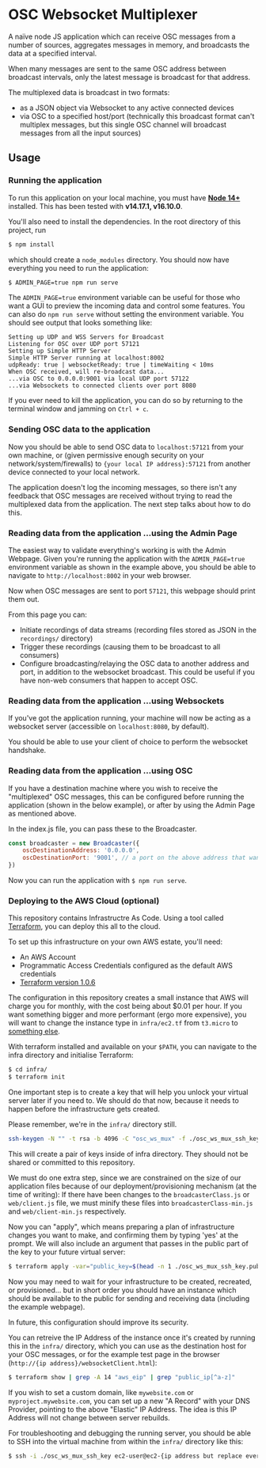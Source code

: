 # OSC Websocket Multiplexer

A naïve node JS application which can receive OSC messages from a number of sources, aggregates messages in memory, and broadcasts the data at a specified interval. 

When many messages are sent to the same OSC address between broadcast intervals, only the latest message is broadcast for that address.

The multiplexed data is broadcast in two formats:

- as a JSON object via Websocket to any active connected devices
- via OSC to a specified host/port (technically this broadcast format can't multiplex messages, but this single OSC channel will broadcast messages from all the input sources)

## Usage

### Running the application

To run this application on your local machine, you must have [**Node 14+**](https://nodejs.org/en/download/) installed.
This has been tested with **v14.17.1, v16.10.0**.

You'll also need to install the dependencies. In the root directory of this project, run

```bash
$ npm install
```

which should create a `node_modules` directory. You should now have everything you need to run the application:

```bash
$ ADMIN_PAGE=true npm run serve
```

The `ADMIN_PAGE=true` environment variable can be useful for those who want a GUI to preview the incoming data and control some features. You can also do `npm run serve` without setting the environment variable.
You should see output that looks something like:

```
Setting up UDP and WSS Servers for Broadcast
Listening for OSC over UDP port 57121
Setting up Simple HTTP Server
Simple HTTP Server running at localhost:8002
udpReady: true | websocketReady: true | timeWaiting < 10ms
When OSC received, will re-broadcast data...
...via OSC to 0.0.0.0:9001 via local UDP port 57122
...via Websockets to connected clients over port 8080
```

If you ever need to kill the application, you can do so by returning to the terminal window and jamming on `Ctrl + c`.


### Sending OSC data to the application

Now you should be able to send OSC data to `localhost:57121` from your own machine, or (given permissive enough security on your network/system/firewalls) to `{your local IP address}:57121` from another device connected to your local network.

The application doesn't log the incoming messages, so there isn't any feedback that OSC messages are received without trying to read the multiplexed data from the application. The next step talks about how to do this.

### Reading data from the application ...using the Admin Page

The easiest way to validate everything's working is with the Admin Webpage.
Given you're running the application with the `ADMIN_PAGE=true` environment variable as shown in the example above, you should be able to navigate to `http://localhost:8002` in your web browser.

Now when OSC messages are sent to port `57121`, this webpage should print them out.

From this page you can:

- Initiate recordings of data streams (recording files stored as JSON in the `recordings/` directory)
- Trigger these recordings (causing them to be broadcast to all consumers)
- Configure broadcasting/relaying the OSC data to another address and port, in addition to the websocket broadcast. This could be useful if you have non-web consumers that happen to accept OSC.

### Reading data from the application ...using Websockets

If you've got the application running, your machine will now be acting as a websocket server (accessible on `localhost:8080`, by default).

You should be able to use your client of choice to perform the websocket handshake.

### Reading data from the application ...using OSC

If you have a destination machine where you wish to receive the "multiplexed" OSC messages, this can be configured before running the application (shown in the below example), or after by using the Admin Page as mentioned above.

In the index.js file, you can pass these to the Broadcaster.

```js
const broadcaster = new Broadcaster({
    oscDestinationAddress: '0.0.0.0',
    oscDestinationPort: '9001', // a port on the above address that wants to receive OSC messages
})
```

Now you can run the application with `$ npm run serve`.

### Deploying to the AWS Cloud (optional)

This repository contains Infrastructre As Code.
Using a tool called [Terraform](https://www.terraform.io/), you can deploy this all to the cloud.

To set up this infrastructure on your own AWS estate, you'll need:

- An AWS Account
- Programmatic Access Credentials configured as the default AWS credentials
- [Terraform version 1.0.6](https://releases.hashicorp.com/terraform/)

The configuration in this repository creates a small instance that AWS will charge you for monthly, with the cost being about $0.01 per hour. If you want something bigger and more performant (ergo more expensive), you will want to change the instance type in `infra/ec2.tf` from `t3.micro` to [something else](https://aws.amazon.com/ec2/instance-types/).

With terraform installed and available on your `$PATH`, you can navigate to the infra directory and initialise Terraform:

```bash
$ cd infra/
$ terraform init
```

One important step is to create a key that will help you unlock your virtual server later if you need to. We should do that now, because it needs to happen before the infrastructure gets created.

Please remember, we're in the `infra/` directory still.

```bash
ssh-keygen -N "" -t rsa -b 4096 -C "osc_ws_mux" -f ./osc_ws_mux_ssh_key
```

This will create a pair of keys inside of infra directory. They should not be shared or committed to this repository.

We must do one extra step, since we are constrained on the size of our application files because of our deployment/provisioning mechanism (at the time of writing):
If there have been changes to the `broadcasterClass.js` or `web/client.js` file, we must minify these files into `broadcasterClass-min.js` and `web/client-min.js` respectively.

Now you can "apply", which means preparing a plan of infrastructure changes you want to make, and confirming them by typing 'yes' at the prompt. We will also include an argument that passes in the public part of the key to your future virtual server:

```bash
$ terraform apply -var="public_key=$(head -n 1 ./osc_ws_mux_ssh_key.pub)"
```

Now you may need to wait for your infrastructure to be created, recreated, or provisioned... but in short order you should have an instance which should be available to the public for sending and receiving data (including the example webpage).

In future, this configuration should improve its security.

You can retreive the IP Address of the instance once it's created by running this in the `infra/` directory, which you can use as the destination host for your OSC messages, or for the example test page in the browser (`http://{ip address}/websocketClient.html`):

```bash
$ terraform show | grep -A 14 "aws_eip" | grep "public_ip[^a-z]"
```

If you wish to set a custom domain, like `mywebsite.com` or `myproject.mywebsite.com`, you can set up a new "A Record" with your DNS Provider, pointing to the above "Elastic" IP Address. The idea is this IP Address will not change between server rebuilds.

For troubleshooting and debugging the running server, you should be able to SSH into the virtual machine from within the `infra/` directory like this:

```bash
$ ssh -i ./osc_ws_mux_ssh_key ec2-user@ec2-{ip address but replace every . with a -}.eu-west-2.compute.amazonaws.com
```
